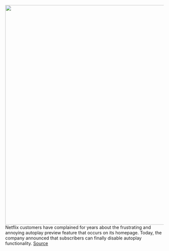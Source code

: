 <img src='https://cdn.vox-cdn.com/thumbor/2AfIshplNBCWt8oJ5itAI8eIMzA=/0x0:2040x1360/1200x800/filters:focal(857x517:1183x843)/cdn.vox-cdn.com/uploads/chorus_image/image/66267176/netflix-stock-1140.0.0.jpg' width='700px' /><br/>
Netflix customers have complained for years about the frustrating and annoying autoplay preview feature that occurs on its homepage. Today, the company announced that subscribers can finally disable autoplay functionality.
<a href='https://www.theverge.com/2020/2/6/21126867/netflix-autoplay-feature-disable-homepage-episodes-series'> Source <a/>